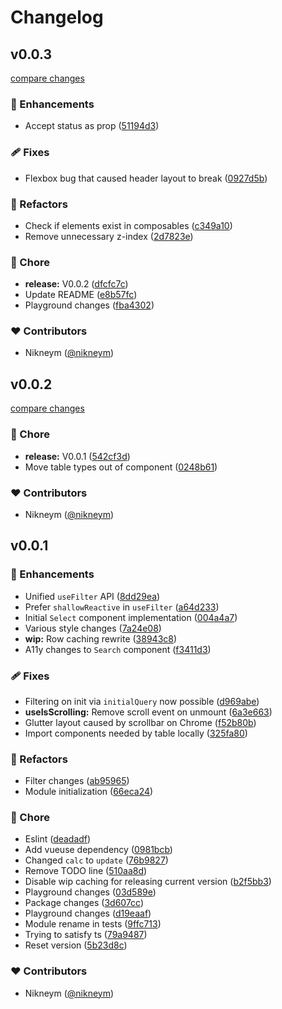 # Changelog


## v0.0.3

[compare changes](https://github.com/nikneym/smooth-tables/compare/v0.0.2...v0.0.3)

### 🚀 Enhancements

- Accept status as prop ([51194d3](https://github.com/nikneym/smooth-tables/commit/51194d3))

### 🩹 Fixes

- Flexbox bug that caused header layout to break ([0927d5b](https://github.com/nikneym/smooth-tables/commit/0927d5b))

### 💅 Refactors

- Check if elements exist in composables ([c349a10](https://github.com/nikneym/smooth-tables/commit/c349a10))
- Remove unnecessary z-index ([2d7823e](https://github.com/nikneym/smooth-tables/commit/2d7823e))

### 🏡 Chore

- **release:** V0.0.2 ([dfcfc7c](https://github.com/nikneym/smooth-tables/commit/dfcfc7c))
- Update README ([e8b57fc](https://github.com/nikneym/smooth-tables/commit/e8b57fc))
- Playground changes ([fba4302](https://github.com/nikneym/smooth-tables/commit/fba4302))

### ❤️ Contributors

- Nikneym ([@nikneym](http://github.com/nikneym))

## v0.0.2

[compare changes](https://github.com/nikneym/smooth-tables/compare/v0.0.1...v0.0.2)

### 🏡 Chore

- **release:** V0.0.1 ([542cf3d](https://github.com/nikneym/smooth-tables/commit/542cf3d))
- Move table types out of component ([0248b61](https://github.com/nikneym/smooth-tables/commit/0248b61))

### ❤️ Contributors

- Nikneym ([@nikneym](http://github.com/nikneym))

## v0.0.1


### 🚀 Enhancements

- Unified `useFilter` API ([8dd29ea](https://github.com/nikneym/smooth-tables/commit/8dd29ea))
- Prefer `shallowReactive` in `useFilter` ([a64d233](https://github.com/nikneym/smooth-tables/commit/a64d233))
- Initial `Select` component implementation ([004a4a7](https://github.com/nikneym/smooth-tables/commit/004a4a7))
- Various style changes ([7a24e08](https://github.com/nikneym/smooth-tables/commit/7a24e08))
- **wip:** Row caching rewrite ([38943c8](https://github.com/nikneym/smooth-tables/commit/38943c8))
- A11y changes to `Search` component ([f3411d3](https://github.com/nikneym/smooth-tables/commit/f3411d3))

### 🩹 Fixes

- Filtering on init via `initialQuery` now possible ([d969abe](https://github.com/nikneym/smooth-tables/commit/d969abe))
- **useIsScrolling:** Remove scroll event on unmount ([6a3e663](https://github.com/nikneym/smooth-tables/commit/6a3e663))
- Glutter layout caused by scrollbar on Chrome ([f52b80b](https://github.com/nikneym/smooth-tables/commit/f52b80b))
- Import components needed by table locally ([325fa80](https://github.com/nikneym/smooth-tables/commit/325fa80))

### 💅 Refactors

- Filter changes ([ab95965](https://github.com/nikneym/smooth-tables/commit/ab95965))
- Module initialization ([66eca24](https://github.com/nikneym/smooth-tables/commit/66eca24))

### 🏡 Chore

- Eslint ([deadadf](https://github.com/nikneym/smooth-tables/commit/deadadf))
- Add vueuse dependency ([0981bcb](https://github.com/nikneym/smooth-tables/commit/0981bcb))
- Changed `calc` to `update` ([76b9827](https://github.com/nikneym/smooth-tables/commit/76b9827))
- Remove TODO line ([510aa8d](https://github.com/nikneym/smooth-tables/commit/510aa8d))
- Disable wip caching for releasing current version ([b2f5bb3](https://github.com/nikneym/smooth-tables/commit/b2f5bb3))
- Playground changes ([03d589e](https://github.com/nikneym/smooth-tables/commit/03d589e))
- Package changes ([3d607cc](https://github.com/nikneym/smooth-tables/commit/3d607cc))
- Playground changes ([d19eaaf](https://github.com/nikneym/smooth-tables/commit/d19eaaf))
- Module rename in tests ([9ffc713](https://github.com/nikneym/smooth-tables/commit/9ffc713))
- Trying to satisfy ts ([79a9487](https://github.com/nikneym/smooth-tables/commit/79a9487))
- Reset version ([5b23d8c](https://github.com/nikneym/smooth-tables/commit/5b23d8c))

### ❤️ Contributors

- Nikneym ([@nikneym](http://github.com/nikneym))

